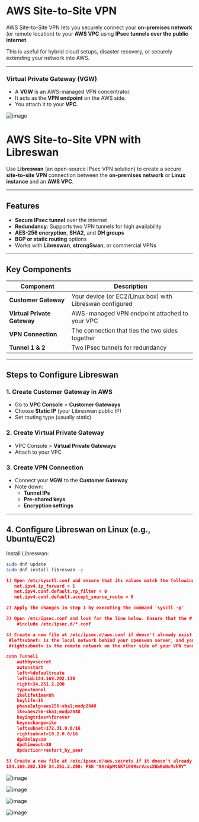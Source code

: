 #  AWS Site-to-Site VPN 

AWS Site-to-Site VPN lets you securely connect your **on-premises network** (or remote location) to your **AWS VPC** using **IPsec tunnels over the public internet**.

This is useful for hybrid cloud setups, disaster recovery, or securely extending your network into AWS.

---

###  Virtual Private Gateway (VGW)

- A **VGW** is an AWS-managed VPN concentrator.
- It acts as the **VPN endpoint** on the AWS side.
- You attach it to your **VPC**.
  
![image](https://github.com/user-attachments/assets/17c2aa5c-7512-46a8-a5ef-308abe7eec38)


#  AWS Site-to-Site VPN with Libreswan

Use **Libreswan** (an open-source IPsec VPN solution) to create a secure **site-to-site VPN** connection between the **on-premises network** or **Linux instance** and an **AWS VPC**.

---

##  Features

-  **Secure IPsec tunnel** over the internet
-  **Redundancy**: Supports two VPN tunnels for high availability
-  **AES-256 encryption**, **SHA2**, and **DH groups**
-  **BGP or static routing** options
-  Works with **Libreswan**, **strongSwan**, or commercial VPNs

---

##  Key Components

| Component               | Description                                                   |
|------------------------|---------------------------------------------------------------|
| **Customer Gateway**   | Your device (or EC2/Linux box) with Libreswan configured      |
| **Virtual Private Gateway** | AWS-managed VPN endpoint attached to your VPC         |
| **VPN Connection**     | The connection that ties the two sides together                |
| **Tunnel 1 & 2**       | Two IPsec tunnels for redundancy                              |

---

##  Steps to Configure Libreswan

###  1. Create Customer Gateway in AWS
- Go to **VPC Console** > **Customer Gateways**
- Choose **Static IP** (your Libreswan public IP)
- Set routing type (usually static)

###  2. Create Virtual Private Gateway
- VPC Console > **Virtual Private Gateways**
- Attach to your VPC

###  3. Create VPN Connection
- Connect your **VGW** to the **Customer Gateway**
- Note down:
  - **Tunnel IPs**
  - **Pre-shared keys**
  - **Encryption settings**

---

##  4. Configure Libreswan on Linux (e.g., Ubuntu/EC2)

Install Libreswan:

```bash
sudo dnf update
sudo dnf install libreswan -y
```

```json
1) Open /etc/sysctl.conf and ensure that its values match the following:
   net.ipv4.ip_forward = 1
   net.ipv4.conf.default.rp_filter = 0
   net.ipv4.conf.default.accept_source_route = 0

2) Apply the changes in step 1 by executing the command 'sysctl -p'

3) Open /etc/ipsec.conf and look for the line below. Ensure that the # in front of the line has been removed, then save and exit the file.
    #include /etc/ipsec.d/*.conf

4) Create a new file at /etc/ipsec.d/aws.conf if doesn't already exist, and then open it. Append the following configuration to the end in the file:
 #leftsubnet= is the local network behind your openswan server, and you will need to replace the <LOCAL NETWORK> below with this value (don't include the brackets). If you have multiple subnets, you can use 0.0.0.0/0 instead.
 #rightsubnet= is the remote network on the other side of your VPN tunnel that you wish to have connectivity with, and you will need to replace <REMOTE NETWORK> with this value (don't include brackets).

conn Tunnel1
	authby=secret
	auto=start
	left=%defaultroute
	leftid=184.169.202.130
	right=34.251.2.200
	type=tunnel
	ikelifetime=8h
	keylife=1h
	phase2alg=aes256-sha1;modp2048
	ike=aes256-sha1;modp2048
	keyingtries=%forever
	keyexchange=ike
	leftsubnet=172.31.0.0/16
	rightsubnet=10.2.0.0/16
	dpddelay=10
	dpdtimeout=30
	dpdaction=restart_by_peer

5) Create a new file at /etc/ipsec.d/aws.secrets if it doesn't already exist, and append this line to the file (be mindful of the spacing!):
184.169.202.130 34.251.2.200: PSK "EArdpMtGK7i09RxrVassXBmReNcMvkRY"
```

![image](https://github.com/user-attachments/assets/e591d057-f7e8-49d6-bba6-0edd43d9f688)


![image](https://github.com/user-attachments/assets/59c39cd0-5aef-4ce5-860d-872bb295b614)

![image](https://github.com/user-attachments/assets/664e0b2d-81aa-4b25-bc4d-40761861925b)

![image](https://github.com/user-attachments/assets/85012025-2d02-4a63-acdd-ecd99ea7c1e1)




